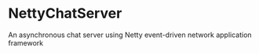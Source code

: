 # NettyChatServer
An asynchronous chat server using Netty event-driven network application framework
